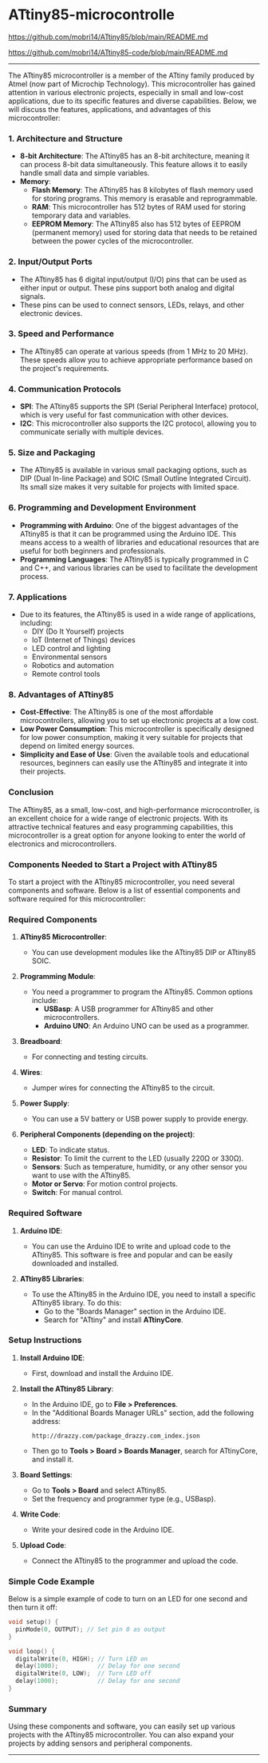 # ATtiny85-microcontrolle


https://github.com/mobri14/ATtiny85/blob/main/README.md


https://github.com/mobri14/ATtiny85-code/blob/main/README.md


---

The ATtiny85 microcontroller is a member of the ATtiny family produced by Atmel (now part of Microchip Technology). This microcontroller has gained attention in various electronic projects, especially in small and low-cost applications, due to its specific features and diverse capabilities. Below, we will discuss the features, applications, and advantages of this microcontroller:

### 1. Architecture and Structure
- **8-bit Architecture**: The ATtiny85 has an 8-bit architecture, meaning it can process 8-bit data simultaneously. This feature allows it to easily handle small data and simple variables.
- **Memory**:
  - **Flash Memory**: The ATtiny85 has 8 kilobytes of flash memory used for storing programs. This memory is erasable and reprogrammable.
  - **RAM**: This microcontroller has 512 bytes of RAM used for storing temporary data and variables.
  - **EEPROM Memory**: The ATtiny85 also has 512 bytes of EEPROM (permanent memory) used for storing data that needs to be retained between the power cycles of the microcontroller.

### 2. Input/Output Ports
- The ATtiny85 has 6 digital input/output (I/O) pins that can be used as either input or output. These pins support both analog and digital signals.
- These pins can be used to connect sensors, LEDs, relays, and other electronic devices.

### 3. Speed and Performance
- The ATtiny85 can operate at various speeds (from 1 MHz to 20 MHz). These speeds allow you to achieve appropriate performance based on the project's requirements.

### 4. Communication Protocols
- **SPI**: The ATtiny85 supports the SPI (Serial Peripheral Interface) protocol, which is very useful for fast communication with other devices.
- **I2C**: This microcontroller also supports the I2C protocol, allowing you to communicate serially with multiple devices.

### 5. Size and Packaging
- The ATtiny85 is available in various small packaging options, such as DIP (Dual In-line Package) and SOIC (Small Outline Integrated Circuit). Its small size makes it very suitable for projects with limited space.

### 6. Programming and Development Environment
- **Programming with Arduino**: One of the biggest advantages of the ATtiny85 is that it can be programmed using the Arduino IDE. This means access to a wealth of libraries and educational resources that are useful for both beginners and professionals.
- **Programming Languages**: The ATtiny85 is typically programmed in C and C++, and various libraries can be used to facilitate the development process.

### 7. Applications
- Due to its features, the ATtiny85 is used in a wide range of applications, including:
  - DIY (Do It Yourself) projects
  - IoT (Internet of Things) devices
  - LED control and lighting
  - Environmental sensors
  - Robotics and automation
  - Remote control tools

### 8. Advantages of ATtiny85
- **Cost-Effective**: The ATtiny85 is one of the most affordable microcontrollers, allowing you to set up electronic projects at a low cost.
- **Low Power Consumption**: This microcontroller is specifically designed for low power consumption, making it very suitable for projects that depend on limited energy sources.
- **Simplicity and Ease of Use**: Given the available tools and educational resources, beginners can easily use the ATtiny85 and integrate it into their projects.

### Conclusion
The ATtiny85, as a small, low-cost, and high-performance microcontroller, is an excellent choice for a wide range of electronic projects. With its attractive technical features and easy programming capabilities, this microcontroller is a great option for anyone looking to enter the world of electronics and microcontrollers.

### Components Needed to Start a Project with ATtiny85
To start a project with the ATtiny85 microcontroller, you need several components and software. Below is a list of essential components and software required for this microcontroller:

### Required Components
1. **ATtiny85 Microcontroller**:
   - You can use development modules like the ATtiny85 DIP or ATtiny85 SOIC.
  
2. **Programming Module**:
   - You need a programmer to program the ATtiny85. Common options include:
     - **USBasp**: A USB programmer for ATtiny85 and other microcontrollers.
     - **Arduino UNO**: An Arduino UNO can be used as a programmer.

3. **Breadboard**:
   - For connecting and testing circuits.

4. **Wires**:
   - Jumper wires for connecting the ATtiny85 to the circuit.

5. **Power Supply**:
   - You can use a 5V battery or USB power supply to provide energy.

6. **Peripheral Components (depending on the project)**:
   - **LED**: To indicate status.
   - **Resistor**: To limit the current to the LED (usually 220Ω or 330Ω).
   - **Sensors**: Such as temperature, humidity, or any other sensor you want to use with the ATtiny85.
   - **Motor or Servo**: For motion control projects.
   - **Switch**: For manual control.

### Required Software
1. **Arduino IDE**:
   - You can use the Arduino IDE to write and upload code to the ATtiny85. This software is free and popular and can be easily downloaded and installed.

2. **ATtiny85 Libraries**:
   - To use the ATtiny85 in the Arduino IDE, you need to install a specific ATtiny85 library. To do this:
     - Go to the "Boards Manager" section in the Arduino IDE.
     - Search for "ATtiny" and install **ATtinyCore**.

### Setup Instructions
1. **Install Arduino IDE**:
   - First, download and install the Arduino IDE.

2. **Install the ATtiny85 Library**:
   - In the Arduino IDE, go to **File > Preferences**.
   - In the "Additional Boards Manager URLs" section, add the following address:
     ```
     http://drazzy.com/package_drazzy.com_index.json
     ```
   - Then go to **Tools > Board > Boards Manager**, search for ATtinyCore, and install it.

3. **Board Settings**:
   - Go to **Tools > Board** and select ATtiny85.
   - Set the frequency and programmer type (e.g., USBasp).

4. **Write Code**:
   - Write your desired code in the Arduino IDE.

5. **Upload Code**:
   - Connect the ATtiny85 to the programmer and upload the code.

### Simple Code Example
Below is a simple example of code to turn on an LED for one second and then turn it off:

```cpp
void setup() {
  pinMode(0, OUTPUT); // Set pin 0 as output
}

void loop() {
  digitalWrite(0, HIGH); // Turn LED on
  delay(1000);           // Delay for one second
  digitalWrite(0, LOW);  // Turn LED off
  delay(1000);           // Delay for one second
}
```

### Summary
Using these components and software, you can easily set up various projects with the ATtiny85 microcontroller. You can also expand your projects by adding sensors and peripheral components.

--- 

